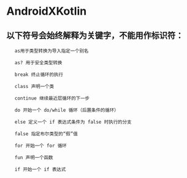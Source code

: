 # AndroidXKotlin
##   以下符号会始终解释为关键字，不能用作标识符：
   
       as用于类型转换为导入指定一个别名
   
       as? 用于安全类型转换
   
       break 终止循环的执行
   
       class 声明一个类
   
       continue 继续最近层循环的下一步
   
       do 开始一个 do/while 循环（后置条件的循环）
   
       else 定义一个 if 表达式条件为 false 时执行的分支
   
       false 指定布尔类型的“假”值
   
       for 开始一个 for 循环
   
       fun 声明一个函数
   
       if 开始一个 if 表达式
